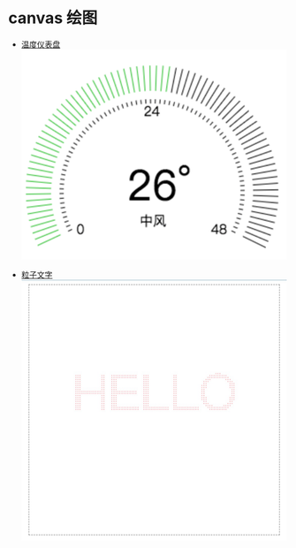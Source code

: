 # canvas 绘图

- [温度仪表盘](https://github.com/sunnyBob/canvas/tree/master/temp-dashboard)
  ![image](https://github.com/sunnyBob/canvas/blob/master/temp-dashboard/image/temp.png)

- [粒子文字](https://github.com/sunnyBob/canvas/tree/master/particle-text)
  ![image](https://github.com/sunnyBob/canvas/blob/master/particle-text/image/hello.png)
